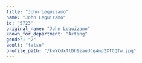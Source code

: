 ```yaml
---
title: "John Leguizamo"
name: "John Leguizamo"
id: "5723"
original_name: "John Leguizamo"
known_for_department: "Acting"
gender: "2"
adult: "false"
profile_path: "/kwYCdxTlDh9zauUCg4mp2XTCQTw.jpg"
---
```

